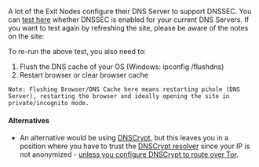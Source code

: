 A lot of the Exit Nodes configure their DNS Server to support DNSSEC. You can [test here](https://dnssec.vs.uni-due.de/) whether DNSSEC is enabled for your current DNS Servers.
   If you want to test again by refreshing the site, please be aware of the notes on the site:
  
  To re-run the above test, you also need to:

1.	Flush the DNS cache of your OS (Windows: ipconfig /flushdns)
2.   Restart browser or clear browser cache

	Note: Flushing Browser/DNS Cache here means restarting pihole (DNS Server), restarting the browser and ideally opening the site in private/incognito mode.

#### Alternatives
 * An alternative would be using [DNSCrypt](https://github.com/pi-hole/pi-hole/wiki/DNSCrypt), but this leaves you in a position where you have to trust the [DNSCrypt resolver](https://dnscrypt.org/dnscrypt-resolvers.html) since your IP is not anonymized - [unless you configure DNSCrypt to route over Tor](https://github.com/jedisct1/dnscrypt-proxy/issues/399#issuecomment-214329222).

